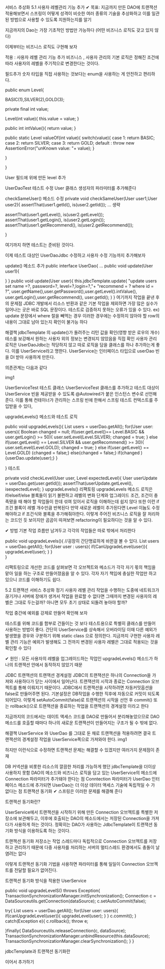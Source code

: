 서비스 추상화
5.1 사용자 레벨관리 기능 추가
✔ 목표: 지금까지 만든 DAO에 트랜잭션 적용해보면서 스프링이 어떻게 성격이 비슷한 여러 종류의 기술을 추상화하고 이를 일관된 방법으로 사용할 수 있도록 지원하는지를 알기

지금까지의 Dao는 가장 기초적인 방법만 가능하다 (어떤 비즈니스 로직도 갖고 있지 않다)

이제부터는 비즈니스 로직도 구현해 보자

적용 : 사용자 레벨 관리 기능 추가 비즈니스 , 사용자 관리의 기본 로직은 정해진 조건에 따라 사용자의 레벨을 주기적으로 변경한다는 것이다.

필드추가
숫자 타입을 직접 사용하는 것보다는 enum을 사용하는 게 안전하고 편리하다.


public enum Level{

  BASIC(1),SILVER(2),GOLD(3);

  private final int value;

  Level(int value){
      this.value = value;
  }

  public int intValue(){
    return value;
  }

  public static Level valueOf(int value){
    switch(value){
      case 1: return BASIC;
      case 2: return SILVER;
      case 3: return GOLD;
      default : throw new AssertionError("unKnown value: "+ value);
    }

  }

}

User 필드에 위에 만든 level 추가

UserDaoTest 테스트 수정 User 클래스 생성자의 파라미터를 추가해준다

checkSameUser() 메소드 수정
private void checkSameUser(User user1,User user2){
  assertThat(user1.getId(), is(user2.getId());
     ... 생략

  assertThat(user1.getLevel(), is(user2.getLevel());
  assertThat(user1.getLogin(), is(user2.getLogin());  
  assertThat(user1.getRecommend(), is(user2.getRecommend());

}

여기까지 하면 테스트는 준비된 것이다.

이제 테스트 대상인 UserDaoJdbc 수정하고 사용자 수정 기능까지 추가해보자

update() 메소드 추가
public interface UserDao{
  ...
  public void update(User user1){

  }
}
public void update(User user){
  this.jdbcTemplate.update(
      "update users set name =?, password=?, level=?,login=?,"+
      "recommend = ? where id = ?", user.getName(),user.getPassword(),user.getLevel().intValue(),
      user.getLogin(),user.getRecommend(), user.getId();
    )
}
여기까지 작업을 끝낸 후의 문제점
JDBC 개발에서 리소스 반환과 같은 기본 작업을 제외하면 가장 많은 실수가 일어나는 곳은 바로 SQL 문장이다. 테스트로 검증하지 못하는 오류가 있을 수 있다. ex) update 문장에서 where 절을 빼먹는 경우 이러한 경우에는 수정하지 않아야 할 row의 내용이 그대로 남아 있는지 확인이 불가능 하다

해결책
jdbcTemplate 의 update()가 돌려주는 리턴 값을 확인(영향 받은 로우의 개수)
테스를 보강해서 원하는 사용자 외의 정보는 변경되지 않았음을 직접 확인
사용자 관리 로직은 UserDaoJdbc는 적당하지 않고 따로 로직을 담을 클래스를 하나 추가하는게 좋다. 이를 UserService라고 명한다. UserService는 인터페이스 타입으로 userDao 빈을 DI 받아 사용하게 만든다.

의존관계는 다음과 같다


img1


UserServiceTest 테스트 클래스
UserServiceTest 클래스를 추가하고 테스트 대상이 UserService 빈을 제공받을 수 있도록 @Autowired가 붙은 인스턴스 변수로 선언해준다. 이를 통해 컨테이너가 관리하는 스프링 빈에 한해서 스프링 테스트 컨텍스트를 주입받을 수 있다,

upgradeLevels() 메소드와 테스트
로직

public void upgradeLevels(){
  List<User> users = userDao.getAll();
  for(User user: users){
    Boolean changed = null;
    if(user.getLevel()== Level.BASIC && user.getLogin() >= 50){
      user.setLevel(Level.SILVER);
      changed = true;
    }
    else if(user.getLevel() == Level.SILVER && user.getRecommend() >= 30){
      user.setLevel(Level.GOLD);
      changed = true;
    }
    else if(user.getLevel() == Level.GOLD) {changed = false;}
    else{changed = false;}
    if(changed ){userDao.update(user);}
  }

}
테스트

private void checkLevel(User user, Level expectedLevel){
  User userUpdate = userDao.get(user.getId());
  assertThat(userUpdate.getLevel(), isexpectedLevel);
}
upgradeLevels() 리팩토링
upgradeLevels 메소드 로직은 if/elseif/else 블록들이 읽기 불편하고 레벨의 변화 단계와 업그레이드 조건, 조건이 충족됐을 때 해야 할 작업들이 한데 섞여 있어서 로직을 이해하는데 쉽지 않다 또한 이런 if 조건 블록이 레벨 개수만큼 반복된다 만약 새로운 레벨이 추가된다면 Level 이늄도 수정해야하고 if 조건식와 블록을 추가해줘야한다. 이렇게 주어진 비즈니스 로직을 잘 처리하는 코드인 듯 보이지만 곰곰이 따져보면 refactoring이 필요하다는 것을 알 수 있다.

✔ 방법 기본 작업 흐름만 남겨두고 각각의 작업들은 따로 밖에서 처리한다

  public void upgradeLevels(){
    //굉장히 간단명료하게 바뀐걸 볼 수 있다.
    List<User> users = userDao.getAll();
    for(User user : users){
      if(CanUpgradeLevel(user)){
          upgradeLevel(user);
      }
    }    
  }

리팩토링으로 개선한 코드를 살펴보면 각 오브젝트와 메소드가 각각 자기 몫의 책임을 맡아 일을 하는 구조로 만들어졌음을 알 수 있다. 각자 자기 책임에 충실한 작업만 하고 있으니 코드를 이해하기도 쉽다.

5.2 트랜잭션 서비스 추상화
정기 사용자 레벨 관리 작업을 수행하는 도중에 네트워크가 끊기거나 서버에 장애가 생겨서 작업을 완료할 수 없다면 그때까지 변경된 사용자의 레벨은 그대로 두는걸까? 아니면 모두 초기 상태로 되돌려 놓아야 할까?

작업 중간에 예외를 강제로 만들어 확인해 보자

테스트를 위해 코드를 함부로 건들이는 것 보다 테스트용으로 특별히 클래스를 만들어 사용하는 방법이 좋다. 간단히 UserService를 상속해서 오버라이딩
이때 다른 예외가 발생했을 경우와 구분하기 위해 static class 으로 정의한다.
지금까지 구현한 사용자 레벨 관리 기능은 예외가 발생해도 그 전까지 변경된 사용자 레벨은 그대로 적용되는 것을 확인할 수 있다

✔ 원인 : 모든 사용자의 레벨을 업그레이드하는 작업인 upgradeLevels() 메소드가 하나의 트랜잭션 안에서 동작하지 않았기 때문

JDBC 트랜잭션의 트랜잭션 경계설정
JDBC의 트랜잭션은 하나의 Connection을 가져와 사용하다가 닫는 사이에서 일어난다. 트랜잭션의 시작과 종료는 Connection 오브젝트를 통해 이뤄지기 때문이다.
JDBC에서 트랜잭션을 시작하려면 자동커밋옵션을 false로 만들어주면 된다. 기본설정은 DB작업을 수행한 직후에 자동으로 커밋이 되도록 되어있다.
이렇게 setAutoCommit(false)로 트랜잭션의 시작을 선언 후 commit() 또는 rollback()으로 트랜잭션을 종료하는 작업을 트랜잭션의 경계설정 이라고 한다

지금까지의 코드에서는 데이트 액세스 코드를 DAO로 만들어서 분리해놓았으므로 DAO 메소드를 호출할 때마다 하나의 새로운 트랜잭션이 만들어지는 구조가 될 수 밖에 없다.

해결책
UserService 와 UserDao 를 그대로 둔 채로 트랜잭션을 적용하려면 결국 트랜잭션의 경계설정 작업을 UserService쪽으로 가져와야 한다. 
img1

하지만 이런식으로 수정하면 트랜잭션 문제는 해결할 수 있겠지만 여러가지 문제점이 존재

DB 커넥션을 비롯한 리소스의 깔끔한 처리를 가능하게 했던 jdbcTemplate을 더이상 사용하지 못함
DAO의 메소드와 비즈니스 로직을 담고 있는 UserService의 메소드에 Connection 파라미터가 추가돼야 한다는 점
Conntection 파라미터가 UserDao 인터페이스 메소드에 추가되면 UserDao는 더 이상 데이터 액세스 기술에 독립적일 수 가 없다는 점
트랜잭션 동기화
✔ 스프링은 이러한 문제를 해결해 준다

트랜잭션 동기화란?

UserService에서 트랜잭션을 시작하기 위해 만든 Connection 오브젝트를 특별한 저장소에 보관해두고, 이후에 호출되는 DAO의 메소드에서는 저장된 Connection을 가져다가 사용하게 하는 것이다. 정확히는 DAO가 사용하는 JdbcTemplate이 트랜잭션 동기화 방식을 이용하도록 하는 것이다.

트랜잭션 동기화 저장소는 작업 스레드마다 독립적으로 Connection 오브젝트를 저장하고 관리하기 때문에 다중 사용자를 처리하는 서버의 멀티스레드 환경에서도 충돌이 날 염려는 없다

이렇게 트랜잭션 동기화 기법을 사용하면 파라미터를 통해 일일이 Connection 오브젝트를 전달할 필요가 없어진다.

트랜잭션 동기화 방식을 적용한 UserService

public void upgradeLevelS() throws Exception{
  TransactionSynchronizationManager.initSynchronization();
  Connection c = DataSourceutils.getConnection(dataSource);
  c.setAutoCommit(false);

  try{
    List<User> users = userDao.getAll();
    for(User user: users){
      if(canUpgradeLevel(user)){
        upgradeLevel(user);
      }
    }
    c.commit();
  } catch(Exception e){
    c.rollback();
    throw e;

  }finally{
    DataSourceutils.releaseConnection(c, dataSource);
    TransactionSynchronizationManager.unbindResource(this.dataSource);
    TransactionSynchronizationManager.clearSynchronization();
  }
}

jdbcTemplate과 트랜잭션 동기화란

이어서 추가하기
